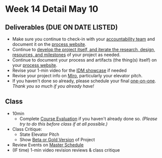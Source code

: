 # Week 14 Detail May 10

## Deliverables (DUE ON DATE LISTED)

* Make sure you continue to check-in with your [accountability team](../assignments/accountability\_partner.md) and document it on the [process website](../website.md).
* Continue to [develop the project itself, and iterate the research, design, resources, and milestones](../project\_plan/) of your project as needed.
* Continue to document your process and artifacts (the thing(s) itself) on your [process website](../website.md).
* Revise your 1-min video for the [IDM showcase](../critiques-demos-presentations-and-exhibition/idm\_showcase.md) if needed
* Revise your project info on [Miro](https://miro.com/app/board/o9J\_lUislM0=/), particularly your elevator pitch.&#x20;
* If you haven't done so already, please schedule your final [one-on-one](week15\_detail.md). _Thank you so much if you already have!_

## Class

* 10min
  * Complete [Course Evaluation](../assignments/course\_evaluation.md) if you haven't already done so. _(Please try to do this before class if at all possible.)_
* Class Critique:
  * State Elevator Pitch
  * Show [Beta or Gold Version](../project\_plan/project\_versions.md) of Project
* Review Events on [Master Schedule](./)
* (IF time) 1-min video revision reviews & class critique
